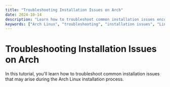 ```yaml
---
title: "Troubleshooting Installation Issues on Arch"
date: 2024-10-14
description: "Learn how to troubleshoot common installation issues encountered when installing Arch Linux."
keywords: ["Arch Linux", "troubleshooting", "installation issues", "Linux"]
---
```


# Troubleshooting Installation Issues on Arch

In this tutorial, you'll learn how to troubleshoot common installation issues that may arise during the Arch Linux installation process.
